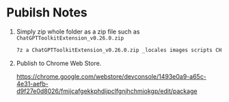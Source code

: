 # Pubilsh Notes

1. Simply zip whole folder as a zip file such as `ChatGPTToolkitExtension_v0.26.0.zip`

    ```sh
    7z a ChatGPTToolkitExtension_v0.26.0.zip _locales images scripts CHANGELOG.md manifest.json README.md
    ```

2. Publish to Chrome Web Store.

    <https://chrome.google.com/webstore/devconsole/1493e0a9-a65c-4e31-aefb-d9f27e0d8026/fmijcafgekkphdijpclfgnjhchmiokgp/edit/package>